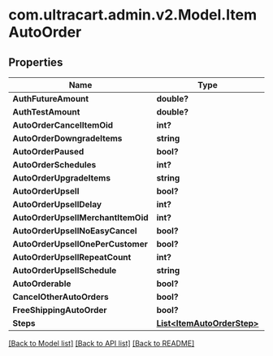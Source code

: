 # com.ultracart.admin.v2.Model.ItemAutoOrder
## Properties

Name | Type | Description | Notes
------------ | ------------- | ------------- | -------------
**AuthFutureAmount** | **double?** |  | [optional] 
**AuthTestAmount** | **double?** |  | [optional] 
**AutoOrderCancelItemOid** | **int?** |  | [optional] 
**AutoOrderDowngradeItems** | **string** |  | [optional] 
**AutoOrderPaused** | **bool?** |  | [optional] 
**AutoOrderSchedules** | **int?** |  | [optional] 
**AutoOrderUpgradeItems** | **string** |  | [optional] 
**AutoOrderUpsell** | **bool?** |  | [optional] 
**AutoOrderUpsellDelay** | **int?** |  | [optional] 
**AutoOrderUpsellMerchantItemOid** | **int?** |  | [optional] 
**AutoOrderUpsellNoEasyCancel** | **bool?** |  | [optional] 
**AutoOrderUpsellOnePerCustomer** | **bool?** |  | [optional] 
**AutoOrderUpsellRepeatCount** | **int?** |  | [optional] 
**AutoOrderUpsellSchedule** | **string** |  | [optional] 
**AutoOrderable** | **bool?** |  | [optional] 
**CancelOtherAutoOrders** | **bool?** |  | [optional] 
**FreeShippingAutoOrder** | **bool?** |  | [optional] 
**Steps** | [**List&lt;ItemAutoOrderStep&gt;**](ItemAutoOrderStep.md) |  | [optional] 

[[Back to Model list]](../README.md#documentation-for-models) [[Back to API list]](../README.md#documentation-for-api-endpoints) [[Back to README]](../README.md)

